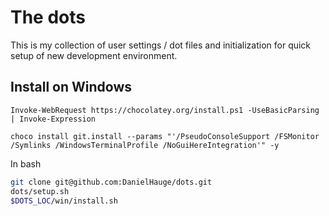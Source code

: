 # The dots

This is my collection of user settings / dot files and initialization for quick setup of new development environment.

## Install on Windows

```pwsh
Invoke-WebRequest https://chocolatey.org/install.ps1 -UseBasicParsing | Invoke-Expression
```

```pwsh
choco install git.install --params "'/PseudoConsoleSupport /FSMonitor /Symlinks /WindowsTerminalProfile /NoGuiHereIntegration'" -y
```

In bash

```sh
git clone git@github.com:DanielHauge/dots.git
dots/setup.sh
$DOTS_LOC/win/install.sh
```
